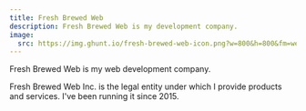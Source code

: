 ```yaml
---
title: Fresh Brewed Web
description: Fresh Brewed Web is my development company.
image:
  src: https://img.ghunt.io/fresh-brewed-web-icon.png?w=800&h=800&fm=webp
---
```


Fresh Brewed Web is my web development company.

Fresh Brewed Web Inc. is the legal entity under which I provide products and services. I've been running it since 2015.
